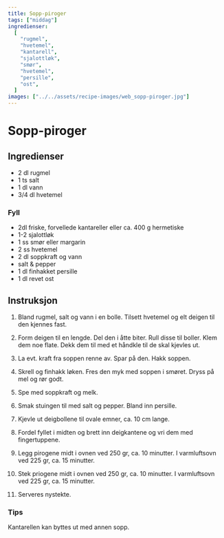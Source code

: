 ```yaml
---
title: Sopp-piroger
tags: ["middag"]
ingredienser:
  [
    "rugmel",
    "hvetemel",
    "kantarell",
    "sjalottløk",
    "smør",
    "hvetemel",
    "persille",
    "ost",
  ]
images: ["../../assets/recipe-images/web_sopp-piroger.jpg"]
---
```


# Sopp-piroger

## Ingredienser

- 2 dl rugmel
- 1 ts salt
- 1 dl vann
- 3/4 dl hvetemel

### Fyll

- 2dl friske, forvellede kantareller eller ca. 400 g hermetiske
- 1-2 sjalottløk
- 1 ss smør eller margarin
- 2 ss hvetemel
- 2 dl soppkraft og vann
- salt & pepper
- 1 dl finhakket persille
- 1 dl revet ost

## Instruksjon

1. Bland rugmel, salt og vann i en bolle. Tilsett hvetemel og elt deigen til den kjennes fast.

2. Form deigen til en lengde. Del den i åtte biter. Rull disse til boller. Klem dem noe flate. Dekk dem til med et håndkle til de skal kjevles ut.

3. La evt. kraft fra soppen renne av. Spar på den. Hakk soppen.

4. Skrell og finhakk løken. Fres den myk med soppen i smøret. Dryss på mel og rør godt.

5. Spe med soppkraft og melk.

6. Smak stuingen til med salt og pepper. Bland inn persille.

7. Kjevle ut deigbollene til ovale emner, ca. 10 cm lange.

8. Fordel fyllet i midten og brett inn deigkantene og vri dem med fingertuppene.

9. Legg pirogene midt i ovnen ved 250 gr, ca. 10 minutter. I varmluftsovn ved 225 gr, ca. 15 minutter.

10. Stek priogene midt i ovnen ved 250 gr, ca. 10 minutter. I varmluftsovn ved 225 gr, ca. 15 minutter.

11. Serveres nystekte.

### Tips

Kantarellen kan byttes ut med annen sopp.
